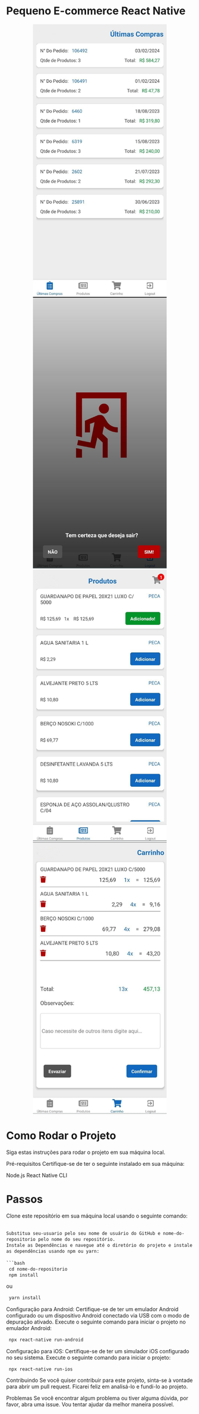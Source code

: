 # Pequeno E-commerce React Native

<div align="center">
  <img src="src/assets/images/1.jpg" width="360" height="730" />
  <img src="src/assets/images/2.jpeg" width="360" height="730" />
  <img src="src/assets/images/3.jpg" width="360" height="730" />
  <img src="src/assets/images/4.jpg" width="360" height="730" />
  
</div>

# Como Rodar o Projeto
Siga estas instruções para rodar o projeto em sua máquina local.

Pré-requisitos
Certifique-se de ter o seguinte instalado em sua máquina:

Node.js
React Native CLI
# Passos

Clone este repositório em sua máquina local usando o seguinte comando:

``` git clone https://github.com/seu-usuario/nome-do-repositorio.git

Substitua seu-usuario pelo seu nome de usuário do GitHub e nome-do-repositorio pelo nome do seu repositório.
Instale as Dependências e navegue até o diretório do projeto e instale as dependências usando npm ou yarn:

```bash
 cd nome-do-repositorio
 npm install
```
ou 
```bash
 yarn install
```


Configuração para Android: Certifique-se de ter um emulador Android configurado ou um dispositivo Android conectado via USB com o modo de depuração ativado.
Execute o seguinte comando para iniciar o projeto no emulador Android:

```bash
 npx react-native run-android
```

Configuração para iOS: Certifique-se de ter um simulador iOS configurado no seu sistema.
Execute o seguinte comando para iniciar o projeto:

```bash
 npx react-native run-ios
```

Contribuindo
Se você quiser contribuir para este projeto, sinta-se à vontade para abrir um pull request. Ficarei feliz em analisá-lo e fundi-lo ao projeto.

Problemas
Se você encontrar algum problema ou tiver alguma dúvida, por favor, abra uma issue. Vou tentar ajudar da melhor maneira possível.